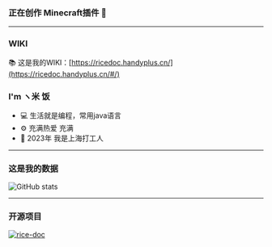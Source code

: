 ### 正在创作 Minecraft插件 👋

***

### WIKI
📚 这是我的WIKI：[https://ricedoc.handyplus.cn/](https://ricedoc.handyplus.cn/#/)

### I'm ヽ米 饭
- 💻 生活就是编程，常用java语言
- ⚙️ 充满热爱 充满
- 📖 2023年 我是上海打工人

***

### 这是我的数据
![GitHub stats](https://github-readme-stats.vercel.app/api?username=handy-git&bg_color=30,e96443,904e95&title_color=fff&text_color=fff)

***

### 开源项目
[![rice-doc](https://github-readme-stats.vercel.app/api/pin/?username=handy-git&theme=shades-of-purple&repo=rice-doc)](https://github.com/handy-git/rice-doc)
